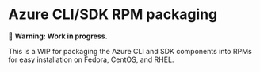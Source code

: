 # Azure CLI/SDK RPM packaging

🚧 **Warning: Work in progress.**

This is a WIP for packaging the Azure CLI and SDK components into RPMs for easy
installation on Fedora, CentOS, and RHEL.
